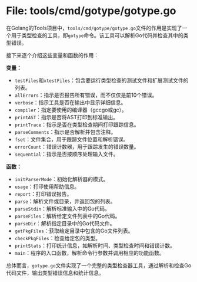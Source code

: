 # File: tools/cmd/gotype/gotype.go

在Golang的Tools项目中，`tools/cmd/gotype/gotype.go`文件的作用是实现了一个用于类型检查的工具，即`gotype`命令。该工具可以解析Go代码并检查其中的类型错误。

接下来逐个介绍这些变量和函数的作用：

**变量：**

- `testFiles`和`xtestFiles`：包含要运行类型检查的测试文件和扩展测试文件的列表。
- `allErrors`：指示是否报告所有错误，而不仅仅是前10个错误。
- `verbose`：指示工具是否在输出中显示详细信息。
- `compiler`：指定要使用的编译器（gccgo或gc）。
- `printAST`：指示是否将AST打印到标准输出。
- `printTrace`：指示是否在类型检查期间打印跟踪信息。
- `parseComments`：指示是否解析并包含注释。
- `fset`：文件集合，用于跟踪文件位置和解析错误。
- `errorCount`：错误计数器，用于跟踪发生的错误数量。
- `sequential`：指示是否按顺序处理输入文件。

**函数：**

- `initParserMode`：初始化解析器的模式。
- `usage`：打印使用帮助信息。
- `report`：打印错误报告。
- `parse`：解析文件或目录，并返回包的列表。
- `parseStdin`：解析标准输入中的Go代码。
- `parseFiles`：解析给定文件列表中的Go代码。
- `parseDir`：解析指定目录中的Go代码文件。
- `getPkgFiles`：获取给定目录中包含的Go文件列表。
- `checkPkgFiles`：检查给定包的类型。
- `printStats`：打印统计信息，如解析时间、类型检查时间和错误计数。
- `main`：程序的入口函数，解析命令行参数并调用相应的功能函数。

总体而言，`gotype.go`文件实现了一个完整的类型检查器工具，通过解析和检查Go代码文件，输出类型错误信息和统计信息。


